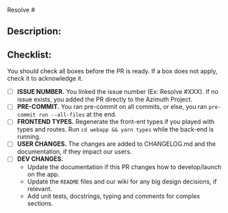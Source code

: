Resolve #

## Description:

## Checklist:

You should check all boxes before the PR is ready. If a box does not apply, check it to acknowledge it.

* [ ] **ISSUE NUMBER.** You linked the issue number (Ex: Resolve #XXX). If no issue exists, you added the PR directly to the Azimuth Project.
* [ ] **PRE-COMMIT.** You ran pre-commit on all commits, or else, you
  ran `pre-commit run --all-files` at the end.
* [ ] **FRONTEND TYPES.** Regenerate the front-ent types if you played with types and routes.
  Run `cd webapp && yarn types` while the back-end is running.
* [ ] **USER CHANGES.** The changes are added to CHANGELOG.md and the documentation, if they impact
  our users.
* [ ] **DEV CHANGES.**
    * Update the documentation if this PR changes how to develop/launch on the app.
    * Update the `README` files and our wiki for any big design decisions, if relevant.
    * Add unit tests, docstrings, typing and comments for complex sections.
